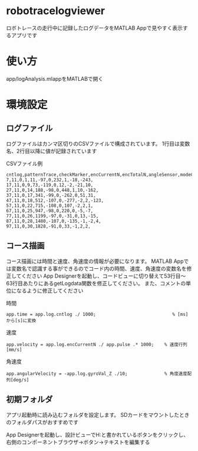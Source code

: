 # robotracelogviewer
ロボトレースの走行中に記録したログデータをMATLAB Appで見やすく表示するアプリです

# 使い方
app/logAnalysis.mlappをMATLABで開く


# 環境設定
## ログファイル
ログファイルはカンマ区切りのCSVファイルで構成されています。
1行目は変数名、2行目以降に値が記録されています

CSVファイル例
```
cntlog,patternTrace,checkMarker,encCurrentN,encTotalN,angleSensor,modeCurve,gyroVal_Z,angle_Z,rawCurrentR,rawCurrentL,
7,11,0,1,11,-97,0,232,1,-18,-243,
17,11,0,9,73,-119,0,12,-2,-21,10,
27,11,0,14,188,-98,0,448,1,10,-162,
37,11,0,17,341,-99,0,-262,0,51,31,
47,11,0,18,512,-107,0,-277,-2,2,-123,
57,11,0,22,715,-108,0,107,-2,2,1,
67,11,0,25,947,-98,0,220,0,-5,-7,
77,11,0,26,1199,-97,0,-31,0,13,-15,
87,11,0,28,1480,-107,0,-135,-1,-2,4,
97,11,0,30,1828,-91,0,33,-1,2,2,
```

## コース描画
コース描画には時間と速度、角速度の情報が必要になります。
MATLAB Appでは変数名で認識する事ができるのでコード内の時間、速度、角速度の変数名を修正してください
App Designerを起動し、コードビューに切り替えて53行目～63行目あたりにあるgetLogdata関数を修正してください。
また、コメントの単位になるように修正してください

時間
```
app.time = app.log.cntlog ./ 1000;                             % [ms]から[s]に変換
```

速度
```
app.velocity = app.log.encCurrentN ./ app.pulse .* 1000;    % 速度行列[mm/s]
```

角速度
```
app.angularVelocity = -app.log.gyroVal_Z ./10;              % 角度速度配列[deg/s]
```

## 初期フォルダ
アプリ起動時に読み込むフォルダを設定します。
SDカードをマウントしたときのフォルダパスがおすすめです

App Designerを起動し、設計ビューでH:と書かれているボタンをクリックし、右側のコンポーネントブラウザ→ボタン→テキストを編集する
